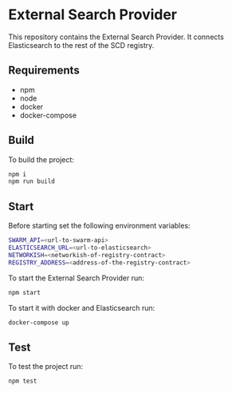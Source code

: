 # External Search Provider

This repository contains the External Search Provider.
It connects Elasticsearch to the rest of the SCD registry. 

## Requirements

- npm
- node
- docker
- docker-compose

## Build

To build the project:

```bash
npm i
npm run build
```

## Start

Before starting set the following environment variables:
```bash
SWARM_API=<url-to-swarm-api>
ELASTICSEARCH_URL=<url-to-elasticsearch>
NETWORKISH=<networkish-of-registry-contract>
REGISTRY_ADDRESS=<address-of-the-registry-contract>
```

To start the External Search Provider run:

```bash
npm start
```

To start it with docker and Elasticsearch run:

```bash
docker-compose up
```

## Test

To test the project run:

```bash
npm test
```
